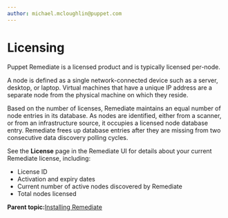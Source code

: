 ```yaml
---
author: michael.mcloughlin@puppet.com
---
```


# Licensing

Puppet Remediate is a licensed product and is typically licensed per-node.

A node is defined as a single network-connected device such as a server, desktop, or laptop. Virtual machines that have a unique IP address are a separate node from the physical machine on which they reside.

Based on the number of licenses, Remediate maintains an equal number of node entries in its database. As nodes are identified, either from a scanner, or from an infrastructure source, it occupies a licensed node database entry. Remediate frees up database entries after they are missing from two consecutive data discovery polling cycles.

See the **License** page in the Remediate UI for details about your current Remediate license, including:

-   License ID
-   Activation and expiry dates
-   Current number of active nodes discovered by Remediate
-   Total nodes licensed

**Parent topic:**[Installing Remediate](installing_remediate.md)

